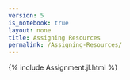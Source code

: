 ```yaml
---
version: 5
is_notebook: true
layout: none
title: Assigning Resources
permalink: /Assigning-Resources/
---
```

{% include Assignment.jl.html %}